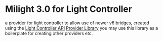 # Milight 3.0 for Light Controller

a provider for light controller to allow use of newer v6 bridges, created using the [Light Controller API](https://github.com/eliotstocker/Light-ControllerAPI) [Provider Library](https://github.com/eliotstocker/Light-ControllerAPI#provider-api)
you may use this library as a boilerplate for creating other providers etc.